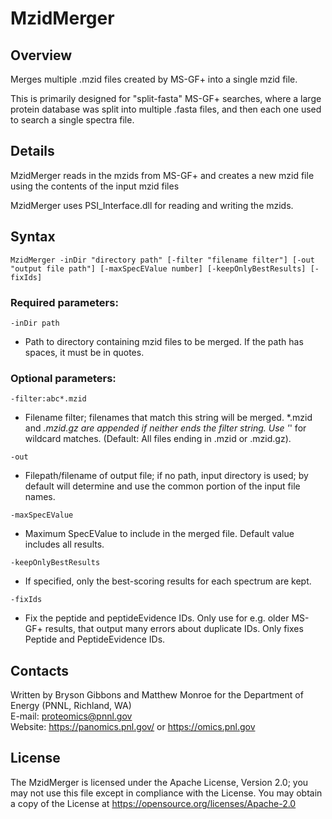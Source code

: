 # MzidMerger

## Overview
Merges multiple .mzid files created by MS-GF+ into a single mzid file.

This is primarily designed for "split-fasta" MS-GF+ searches, where a large protein database was split into multiple .fasta files, and then each one used to search a single spectra file.

## Details

MzidMerger reads in the mzids from MS-GF+ and creates a new mzid file using the contents of the input mzid files

MzidMerger uses PSI_Interface.dll for reading and writing the mzids.

## Syntax

`MzidMerger -inDir "directory path" [-filter "filename filter"] [-out "output file path"] [-maxSpecEValue number] [-keepOnlyBestResults] [-fixIds]`

### Required parameters:
`-inDir path` 
* Path to directory containing mzid files to be merged.  If the path has spaces, it must be in quotes.

### Optional parameters:
`-filter:abc*.mzid`
* Filename filter; filenames that match this string will be merged. *.mzid and *.mzid.gz are appended if neither ends the filter string. Use '*' for wildcard matches. (Default: All files ending in .mzid or .mzid.gz).

`-out`
* Filepath/filename of output file; if no path, input directory is used; by default will determine and use the common portion of the input file names.

`-maxSpecEValue`
* Maximum SpecEValue to include in the merged file. Default value includes all results.

`-keepOnlyBestResults`
* If specified, only the best-scoring results for each spectrum are kept.

`-fixIds`
* Fix the peptide and peptideEvidence IDs. Only use for e.g. older MS-GF+ results, that output many errors about duplicate IDs. Only fixes Peptide and PeptideEvidence IDs.

## Contacts

Written by Bryson Gibbons and Matthew Monroe for the Department of Energy (PNNL, Richland, WA) \
E-mail: proteomics@pnnl.gov \
Website: https://panomics.pnl.gov/ or https://omics.pnl.gov

## License

The MzidMerger is licensed under the Apache License, Version 2.0; 
you may not use this file except in compliance with the License.  You may obtain 
a copy of the License at https://opensource.org/licenses/Apache-2.0
